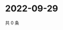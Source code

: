 # 2022-09-29

共 0 条

<!-- BEGIN WEIBO -->
<!-- 最后更新时间 Thu Sep 29 2022 19:15:51 GMT+0800 (China Standard Time) -->

<!-- END WEIBO -->

